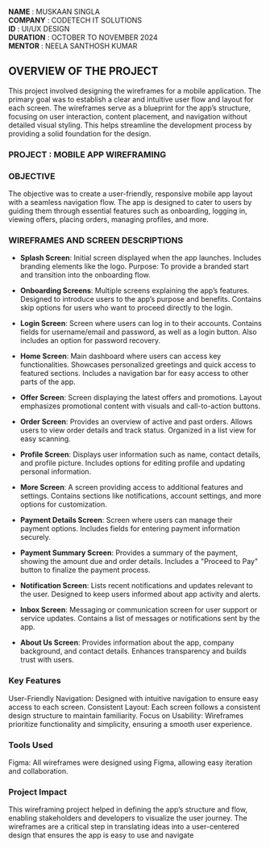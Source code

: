 **NAME** : MUSKAAN SINGLA  
**COMPANY** : CODETECH IT SOLUTIONS  
**ID** : UI/UX DESIGN  
**DURATION** : OCTOBER TO NOVEMBER 2024  
**MENTOR** : NEELA SANTHOSH KUMAR  



## OVERVIEW OF THE PROJECT
This project involved designing the wireframes for a mobile application. The primary goal was to establish a clear and intuitive user flow and layout for each screen. The wireframes serve as a blueprint for the app’s structure, focusing on user interaction, content placement, and navigation without detailed visual styling. This helps streamline the development process by providing a solid foundation for the design.


### PROJECT : MOBILE APP WIREFRAMING


### OBJECTIVE
The objective was to create a user-friendly, responsive mobile app layout with a seamless navigation flow. The app is designed to cater to users by guiding them through essential features such as onboarding, logging in, viewing offers, placing orders, managing profiles, and more.


### WIREFRAMES AND SCREEN DESCRIPTIONS
- **Splash Screen**:
Initial screen displayed when the app launches.
Includes branding elements like the logo.
Purpose: To provide a branded start and transition into the onboarding flow.

- **Onboarding Screens**:
Multiple screens explaining the app’s features.
Designed to introduce users to the app’s purpose and benefits.
Contains skip options for users who want to proceed directly to the login.

- **Login Screen**:
Screen where users can log in to their accounts.
Contains fields for username/email and password, as well as a login button.
Also includes an option for password recovery.

- **Home Screen**:
Main dashboard where users can access key functionalities.
Showcases personalized greetings and quick access to featured sections.
Includes a navigation bar for easy access to other parts of the app.

- **Offer Screen**:
Screen displaying the latest offers and promotions.
Layout emphasizes promotional content with visuals and call-to-action buttons.

- **Order Screen**:
Provides an overview of active and past orders.
Allows users to view order details and track status.
Organized in a list view for easy scanning.

- **Profile Screen**:
Displays user information such as name, contact details, and profile picture.
Includes options for editing profile and updating personal information.

- **More Screen**:
A screen providing access to additional features and settings.
Contains sections like notifications, account settings, and more options for customization.

- **Payment Details Screen**:
Screen where users can manage their payment options.
Includes fields for entering payment information securely.

- **Payment Summary Screen**:
Provides a summary of the payment, showing the amount due and order details.
Includes a "Proceed to Pay" button to finalize the payment process.

- **Notification Screen**:
Lists recent notifications and updates relevant to the user.
Designed to keep users informed about app activity and alerts.

- **Inbox Screen**:
Messaging or communication screen for user support or service updates.
Contains a list of messages or notifications sent by the app.

- **About Us Screen**:
Provides information about the app, company background, and contact details.
Enhances transparency and builds trust with users.


### Key Features
User-Friendly Navigation: Designed with intuitive navigation to ensure easy access to each screen.
Consistent Layout: Each screen follows a consistent design structure to maintain familiarity.
Focus on Usability: Wireframes prioritize functionality and simplicity, ensuring a smooth user experience.


### Tools Used
Figma: All wireframes were designed using Figma, allowing easy iteration and collaboration.


### Project Impact
This wireframing project helped in defining the app’s structure and flow, enabling stakeholders and developers to visualize the user journey. The wireframes are a critical step in translating ideas into a user-centered design that ensures the app is easy to use and navigate




